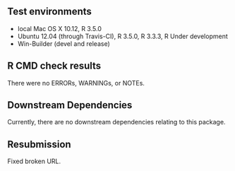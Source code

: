## Test environments
* local Mac OS X 10.12, R 3.5.0
* Ubuntu 12.04 (through Travis-CI), R 3.5.0, R 3.3.3, R Under development
* Win-Builder (devel and release)

## R CMD check results
There were no ERRORs, WARNINGs, or NOTEs.

## Downstream Dependencies
Currently, there are no downstream dependencies relating to this package.

## Resubmission
Fixed broken URL.
